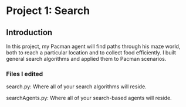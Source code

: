 # Project 1: Search

## Introduction

In this project, my Pacman agent will find paths through his maze world, both to reach a particular location and to collect food efficiently. I built general search algorithms and applied them to Pacman scenarios.

### Files I edited

search.py:	Where all of your search algorithms will reside.

searchAgents.py:	Where all of your search-based agents will reside.






